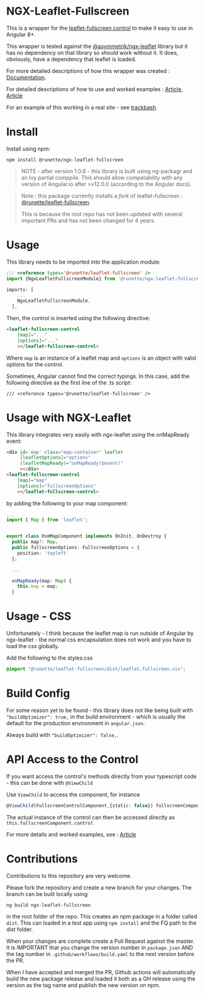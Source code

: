 # NGX-Leaflet-Fullscreen

This is a wrapper for the [leaflet-fullscreen control](https://github.com/Leaflet/Leaflet.fullscreen) to make it easy to use in Angular 8+.

This wrapper is tested against the [@asymmetrik/ngx-leaflet](https://github.com/Asymmetrik/ngx-leaflet) library but it has no dependency on that library so *should* work without it. It does, obviously, have a dependency that leaflet is loaded.

For more detailed descriptions of how this wrapper was created : [Documentation](https://runette.gitbook.io/alcm/).

For detailed descriptions of how to use and worked examples : [Article](https://medium.com/runic-software/quick-guide-to-leaflet-controls-in-angular-io-1b35d0807bdb), [Article](https://medium.com/runic-software/advanced-interactive-maps-in-angular-with-leaflet-68baafa03f72)

For an example of this working in a real site - see [trackbash](https://trackbash.co.uk).

# Install

Install using npm:

```
npm install @runette/ngx-leaflet-fullscreen
```
>
>NOTE - after version 1.0.6 - this library is built using ng-packagr and an Ivy partial comppile. This should allow compatability with any version of Angular.io after >v12.0.0 (according to the Angular docs).
>

>
> Note : this package currently installs a _fork_ of leaflet-fullscreen : [@runette/leaflet-fullscreen](https://github.com/runette/Leaflet.fullscreen).
>
>This is because the root repo has not been updated with several important PRs and has not been changed for 4 years.
# Usage

This library needs to be imported into the application module:

```ts
/// <reference types='@runette/leaflet-fullscreen' />
import {NgxLeafletFullscreenModule} from '@runette/ngx-leaflet-fullscreen'

imports: [
    ...
    NgxLeafletFullscreenModule,
  ],
```

Then, the control is inserted using the following directive:

```html
<leaflet-fullscreen-control
    [map]="..."
    [options]="..."
    ></leaflet-fullscreen-control>
```

Where `map` is an instance of a leaflet map and `options` is an object with valid options for the control.

Sometimes, Angular cannot find the correct typings. In this case, add the following directive as the first line of the .ts script:

```
/// <reference types='@runette/leaflet-fullscreen' />
```

# Usage with NGX-Leaflet

This library integrates very easily with ngx-leaflet using the onMapReady event:

```html
<div id='map' class="map-container" leaflet
     [leafletOptions]="options"
     (leafletMapReady)="onMapReady($event)"
     ></div>
<leaflet-fullscreen-control
    [map]="map"
    [options]="fullscreenOptions"
    ></leaflet-fullscreen-control>
```
by adding the following to your map component:

```ts
...
import { Map } from 'leaflet';


export class OsmMapComponent implements OnInit, OnDestroy {
  public map?: Map;
  public fullscreenOptions: FullscreenOptions = {
    position: 'topleft'
  };

  ...

  onMapReady(map: Map) {
    this.map = map;
  }
```

# Usage - CSS

Unfortunately - I think because the leaflet map is run outside of Angular by ngx-leaflet - the normal css encapsulation does not work and you have to load the css globally.

Add the following to the styles.css

```CSS
@import "@runette/leaflet-fullscreen/dist/leaflet.fullscreen.css";
```

# Build Config

For some reason yet to be found - this library does not like being built with `"buildOptimizer": true,` in the build environment - which is usually the default for the production environment in `angular.json`.

Always build with `"buildOptimizer": false,`.


# API Access to the Control

If you want access the control's methods directly from your typescript code - this can be done with `@ViewChild`

Use `ViewChild` to access the component, for instance 

```ts
@ViewChild(FullscreenControlComponent,{static: false}) fullscreenComponent: FullscreenControlComponent;
```

The actual instance of the control can then be accessed directly as `this.fullscreenComponent.control`


For more details and worked examples, see : [Article](https://medium.com/runic-software/advanced-interactive-maps-in-angular-with-leaflet-68baafa03f72)

# Contributions

Contributions to this repository are very welcome.

Please fork the repository and create a new branch for your changes. The branch can be built locally using 

```
ng build ngx-leaflet-fullscreen
```

in the root folder of the repo. This creates an npm package in a folder called `dist`. This can loaded in a test app using `npm install` and the FQ path to the dist folder.

When your changes are complete create a Pull Request against the master. It is IMPORTANT that you change the version number in `package.json` AND the tag number in `.github/workflows/build.yaml` to the next version before the PR.

When I have accepted and merged the PR, Github actions will automatically build the new package release and loaded it both as a GH release using the version as the tag name and publish the new version on npm.


